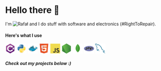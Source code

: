 # Hello there 👋
I'm ![**Rafał**]() and I do stuff with software and electronics (#RightToRepair).

#### Here's what I use
<div>
  <img src="https://raw.githubusercontent.com/devicons/devicon/master/icons/csharp/csharp-original.svg" height=32px>
  <img src="https://raw.githubusercontent.com/devicons/devicon/master/icons/python/python-original.svg" height=32px>
  <img src="https://raw.githubusercontent.com/devicons/devicon/master/icons/docker/docker-original.svg" height=32px>
  <img src="https://raw.githubusercontent.com/devicons/devicon/master/icons/html5/html5-original.svg" height=32px>
  <img src="https://raw.githubusercontent.com/devicons/devicon/master/icons/javascript/javascript-original.svg" height=32px>
  <img src="https://raw.githubusercontent.com/devicons/devicon/master/icons/nodejs/nodejs-original.svg" height=32px>
  <img src="https://raw.githubusercontent.com/devicons/devicon/master/icons/mongodb/mongodb-original.svg" height=32px>
  <img src="https://raw.githubusercontent.com/devicons/devicon/master/icons/php/php-original.svg" height=32px>
  <img src="https://raw.githubusercontent.com/devicons/devicon/master/icons/mysql/mysql-original.svg" height=32px>
</div>

##### Check out my projects below :)
